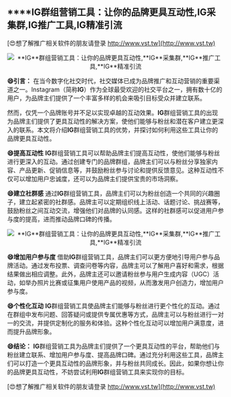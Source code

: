 ## ****IG**群组营销工具：让你的品牌更具互动性,**IG**采集群,**IG**推广工具,**IG**精准引流**

[😍想了解推广相关软件的朋友请登录 http://www.vst.tw](http://www.vst.tw)

 <center><img src="https://vst.tw/MP4/tuiguang/png/3.png" alt="**IG**群组营销工具：让你的品牌更具互动性,**IG**采集群,**IG**推广工具,**IG**精准引流"></center>

**😄引言：**
在当今数字化社交时代，社交媒体已成为品牌推广和互动营销的重要渠道之一。Instagram（简称**IG**）作为全球最受欢迎的社交平台之一，拥有数十亿的用户，为品牌主们提供了一个丰富多样的机会来吸引目标受众并建立联系。

然而，仅凭一个品牌账号并不足以实现卓越的互动效果。**IG**群组营销工具的出现为品牌主们提供了更具互动性的解决方案，使他们能够与粉丝和潜在客户建立更深入的联系。本文将介绍**IG**群组营销工具的优势，并探讨如何利用这些工具让你的品牌更具互动性。

**😄提高互动性**
**IG**群组营销工具可以帮助品牌主们提高互动性，使他们能够与粉丝进行更深入的互动。通过创建专门的品牌群组，品牌主们可以与粉丝分享独家内容、产品更新、促销信息等，并鼓励粉丝参与讨论和提供反馈意见。这种互动性不仅可以增加用户忠诚度，还可以为品牌主们提供宝贵的市场洞察。

**😄建立社群感**
通过**IG**群组营销工具，品牌主们可以为粉丝创造一个共同的兴趣圈子，建立起紧密的社群感。品牌主可以定期组织线上活动、话题讨论、挑战赛等，鼓励粉丝之间互动交流，增强他们对品牌的认同感。这样的社群感可以促进用户参与度的提高，进而推动品牌口碑的传播。

 <center><img src="https://vst.tw/MP4/tuiguang/png/4.png" alt="**IG**群组营销工具：让你的品牌更具互动性,**IG**采集群,**IG**推广工具,**IG**精准引流"></center>

**😄增加用户参与度**
借助**IG**群组营销工具，品牌主们可以更方便地引导用户参与品牌活动。通过发布投票、调查问卷等内容，品牌主可以了解用户喜好和需求，根据结果做出相应调整。此外，品牌主还可以邀请粉丝参与用户生成内容（UGC）活动，如举办照片比赛或征集用户使用产品的视频，从而激发用户创造力，增加用户参与度。

**😄个性化互动**
**IG**群组营销工具使品牌主们能够与粉丝进行更个性化的互动。通过在群组中发布问题、回答疑问或提供专属优惠等方式，品牌主可以与粉丝进行一对一的交流，并提供定制化的服务和体验。这种个性化互动可以增加用户满意度，进而提升品牌形象。

**😄结论：**
**IG**群组营销工具为品牌主们提供了一个更具互动性的平台，帮助他们与粉丝建立联系、增加用户参与度、提高品牌口碑。通过充分利用这些工具，品牌主们可以打造一个更具互动性的品牌形象，并与粉丝共同成长。因此，如果你想让你的品牌更具互动性，不妨尝试利用**IG**群组营销工具来实现你的目标。

[😍想了解推广相关软件的朋友请登录 http://www.vst.tw](http://www.vst.tw)



